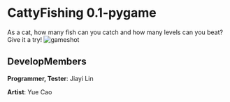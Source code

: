 # CattyFishing 0.1-pygame
As a cat, how many fish can you catch and how many levels can you beat? Give it a try!
![gameshot](https://github.com/LincoYaoLin/CattyFishing-pygame/assets/168736841/383ba8cf-e2f3-4fc4-ba61-a8b791366a33)
## DevelopMembers
**Programmer, Tester**: Jiayi Lin

**Artist**: Yue Cao

